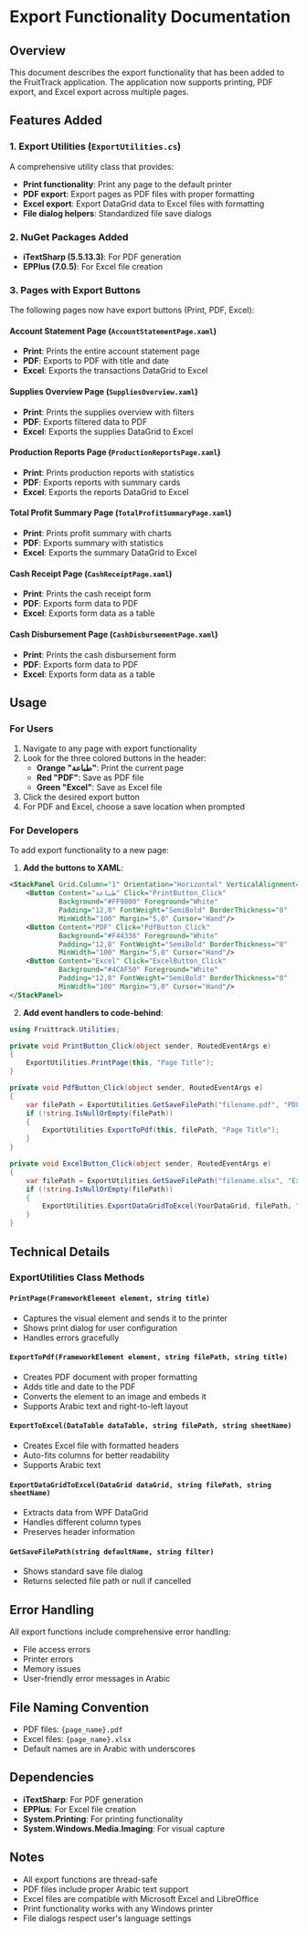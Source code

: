 # Export Functionality Documentation

## Overview
This document describes the export functionality that has been added to the FruitTrack application. The application now supports printing, PDF export, and Excel export across multiple pages.

## Features Added

### 1. Export Utilities (`ExportUtilities.cs`)
A comprehensive utility class that provides:
- **Print functionality**: Print any page to the default printer
- **PDF export**: Export pages as PDF files with proper formatting
- **Excel export**: Export DataGrid data to Excel files with formatting
- **File dialog helpers**: Standardized file save dialogs

### 2. NuGet Packages Added
- **iTextSharp (5.5.13.3)**: For PDF generation
- **EPPlus (7.0.5)**: For Excel file creation

### 3. Pages with Export Buttons

The following pages now have export buttons (Print, PDF, Excel):

#### Account Statement Page (`AccountStatementPage.xaml`)
- **Print**: Prints the entire account statement page
- **PDF**: Exports to PDF with title and date
- **Excel**: Exports the transactions DataGrid to Excel

#### Supplies Overview Page (`SuppliesOverview.xaml`)
- **Print**: Prints the supplies overview with filters
- **PDF**: Exports filtered data to PDF
- **Excel**: Exports the supplies DataGrid to Excel

#### Production Reports Page (`ProductionReportsPage.xaml`)
- **Print**: Prints production reports with statistics
- **PDF**: Exports reports with summary cards
- **Excel**: Exports the reports DataGrid to Excel

#### Total Profit Summary Page (`TotalProfitSummaryPage.xaml`)
- **Print**: Prints profit summary with charts
- **PDF**: Exports summary with statistics
- **Excel**: Exports the summary DataGrid to Excel

#### Cash Receipt Page (`CashReceiptPage.xaml`)
- **Print**: Prints the cash receipt form
- **PDF**: Exports form data to PDF
- **Excel**: Exports form data as a table

#### Cash Disbursement Page (`CashDisbursementPage.xaml`)
- **Print**: Prints the cash disbursement form
- **PDF**: Exports form data to PDF
- **Excel**: Exports form data as a table

## Usage

### For Users
1. Navigate to any page with export functionality
2. Look for the three colored buttons in the header:
   - **Orange "طباعة"**: Print the current page
   - **Red "PDF"**: Save as PDF file
   - **Green "Excel"**: Save as Excel file
3. Click the desired export button
4. For PDF and Excel, choose a save location when prompted

### For Developers
To add export functionality to a new page:

1. **Add the buttons to XAML**:
```xml
<StackPanel Grid.Column="1" Orientation="Horizontal" VerticalAlignment="Center">
    <Button Content="طباعة" Click="PrintButton_Click"
            Background="#FF9800" Foreground="White"
            Padding="12,8" FontWeight="SemiBold" BorderThickness="0"
            MinWidth="100" Margin="5,0" Cursor="Hand"/>
    <Button Content="PDF" Click="PdfButton_Click"
            Background="#F44336" Foreground="White"
            Padding="12,8" FontWeight="SemiBold" BorderThickness="0"
            MinWidth="100" Margin="5,0" Cursor="Hand"/>
    <Button Content="Excel" Click="ExcelButton_Click"
            Background="#4CAF50" Foreground="White"
            Padding="12,8" FontWeight="SemiBold" BorderThickness="0"
            MinWidth="100" Margin="5,0" Cursor="Hand"/>
</StackPanel>
```

2. **Add event handlers to code-behind**:
```csharp
using Fruittrack.Utilities;

private void PrintButton_Click(object sender, RoutedEventArgs e)
{
    ExportUtilities.PrintPage(this, "Page Title");
}

private void PdfButton_Click(object sender, RoutedEventArgs e)
{
    var filePath = ExportUtilities.GetSaveFilePath("filename.pdf", "PDF files (*.pdf)|*.pdf");
    if (!string.IsNullOrEmpty(filePath))
    {
        ExportUtilities.ExportToPdf(this, filePath, "Page Title");
    }
}

private void ExcelButton_Click(object sender, RoutedEventArgs e)
{
    var filePath = ExportUtilities.GetSaveFilePath("filename.xlsx", "Excel files (*.xlsx)|*.xlsx");
    if (!string.IsNullOrEmpty(filePath))
    {
        ExportUtilities.ExportDataGridToExcel(YourDataGrid, filePath, "Sheet Name");
    }
}
```

## Technical Details

### ExportUtilities Class Methods

#### `PrintPage(FrameworkElement element, string title)`
- Captures the visual element and sends it to the printer
- Shows print dialog for user configuration
- Handles errors gracefully

#### `ExportToPdf(FrameworkElement element, string filePath, string title)`
- Creates PDF document with proper formatting
- Adds title and date to the PDF
- Converts the element to an image and embeds it
- Supports Arabic text and right-to-left layout

#### `ExportToExcel(DataTable dataTable, string filePath, string sheetName)`
- Creates Excel file with formatted headers
- Auto-fits columns for better readability
- Supports Arabic text

#### `ExportDataGridToExcel(DataGrid dataGrid, string filePath, string sheetName)`
- Extracts data from WPF DataGrid
- Handles different column types
- Preserves header information

#### `GetSaveFilePath(string defaultName, string filter)`
- Shows standard save file dialog
- Returns selected file path or null if cancelled

## Error Handling
All export functions include comprehensive error handling:
- File access errors
- Printer errors
- Memory issues
- User-friendly error messages in Arabic

## File Naming Convention
- PDF files: `{page_name}.pdf`
- Excel files: `{page_name}.xlsx`
- Default names are in Arabic with underscores

## Dependencies
- **iTextSharp**: For PDF generation
- **EPPlus**: For Excel file creation
- **System.Printing**: For printing functionality
- **System.Windows.Media.Imaging**: For visual capture

## Notes
- All export functions are thread-safe
- PDF files include proper Arabic text support
- Excel files are compatible with Microsoft Excel and LibreOffice
- Print functionality works with any Windows printer
- File dialogs respect user's language settings 